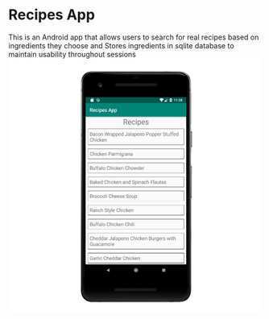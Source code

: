 
# Recipes App

This is  an Android app that allows users to search for real recipes based on ingredients they choose  and 	Stores ingredients in sqlite database to maintain usability throughout sessions
![Image of App](https://github.com/misaac3/recipes-app/blob/master/recipes.jpg?raw=true)